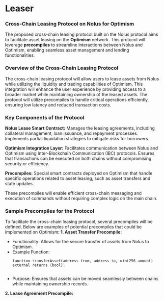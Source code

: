 # Leaser

### Cross-Chain Leasing Protocol on Nolus for Optimism

The proposed cross-chain leasing protocol built on the Nolus protocol aims to facilitate asset leasing on the **Optimism** network. This protocol will leverage **precompiles** to streamline interactions between Nolus and Optimism, enabling seamless asset management and lending functionalities.

### Overview of the Cross-Chain Leasing Protocol
The cross-chain leasing protocol will allow users to lease assets from Nolus while utilizing the liquidity and trading capabilities of Optimism. 
This integration will enhance the user experience by providing access to a broader market while maintaining ownership of the leased assets. The protocol will utilize precompiles to handle critical operations efficiently, ensuring low latency and reduced transaction costs.

### Key Components of the Protocol
**Nolus Lease Smart Contract:**
Manages the leasing agreements, including collateral management, loan issuance, and repayment processes.
Implements partial liquidation strategies to mitigate risks for borrowers.

**Optimism Integration Layer:**
Facilitates communication between Nolus and Optimism using Inter-Blockchain Communication (IBC) protocols.
Ensures that transactions can be executed on both chains without compromising security or efficiency.

**Precompiles:**
Special smart contracts deployed on Optimism that handle specific operations related to asset leasing, such as asset transfers and state updates.

These precompiles will enable efficient cross-chain messaging and execution of commands without requiring complex logic on the main chain.

### Sample Precompiles for the Protocol
To facilitate the cross-chain leasing protocol, several precompiles will be defined. Below are examples of potential precompiles that could be implemented on Optimism:
**1. Asset Transfer Precompile:**

- Functionality: Allows for the secure transfer of assets from Nolus to Optimism.
- Example Function:
  ```
  function transferAsset(address from, address to, uint256 amount)
  external returns (bool);
```
```

- Purpose: Ensures that assets can be moved seamlessly between chains while maintaining ownership records.

**2. Lease Agreement Precompile:**
